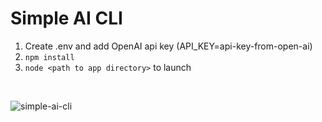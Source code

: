 # Simple AI CLI

1. Create .env and add OpenAI api key (API_KEY=api-key-from-open-ai)
2. ```npm install```
3. ```node <path to app directory>``` to launch

<br/>

![simple-ai-cli](https://github.com/user-attachments/assets/877a2634-36b2-4fc3-a84b-19921774937d)
